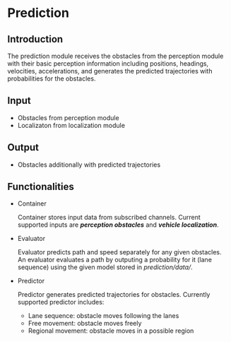 # Prediction

## Introduction
  The prediction module receives the obstacles from the perception module with
  their basic perception information including positions, headings, velocities,
  accelerations, and generates the predicted trajectories with probabilities for
  the obstacles.

## Input
  * Obstacles from perception module
  * Localizaton from localization module

## Output
  * Obstacles additionally with predicted trajectories

## Functionalities
  * Container

      Container stores input data from subscribed channels. Current supported
      inputs are **_perception obstacles_** and **_vehicle localization_**.

  * Evaluator

      Evaluator predicts path and speed separately for any given obstacles. An
      evaluator evaluates a path by outputing a probability for it (lane
      sequence) using the given model stored in _prediction/data/_.

  * Predictor

      Predictor generates predicted trajectories for obstacles. Currently
      supported predictor includes:

      * Lane sequence: obstacle moves following the lanes
      * Free movement: obstacle moves freely
      * Regional movement: obstacle moves in a possible region
